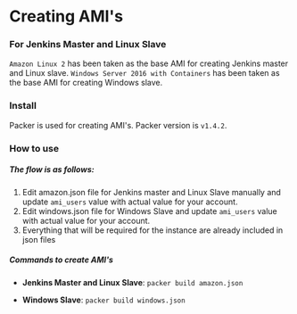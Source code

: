 # Creating AMI's

### For Jenkins Master and Linux Slave
`Amazon Linux 2` has been taken as the base AMI for creating Jenkins master and Linux slave.
`Windows Server 2016 with Containers` has been taken as the base AMI for creating Windows slave.

### Install
Packer is used for creating AMI's. 
Packer version is `v1.4.2`.

### How to use

##### The flow is as follows:
1. Edit amazon.json file for Jenkins master and Linux Slave manually and update `ami_users` value with actual value for your account.
2. Edit windows.json file for Windows Slave and update `ami_users` value with actual value for your account.
3. Everything that will be required for the instance are already included in json files
   
##### Commands to create AMI's
* **Jenkins Master and Linux Slave**: `packer build amazon.json`
&nbsp;

* **Windows Slave**: `packer build windows.json`
